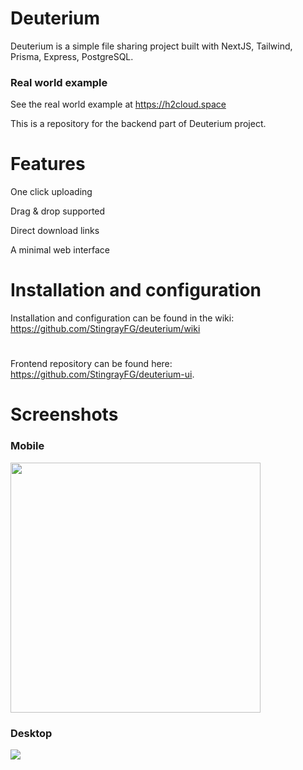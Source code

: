 # Deuterium

Deuterium is a simple file sharing project built with NextJS, Tailwind, Prisma, Express, PostgreSQL.

### Real world example
See the real world example at https://h2cloud.space

This is a repository for the backend part of Deuterium project.

# Features

One click uploading

Drag & drop supported

Direct download links

A minimal web interface

# Installation and configuration

Installation and configuration can be found in the wiki: https://github.com/StingrayFG/deuterium/wiki

#

Frontend repository can be found here: https://github.com/StingrayFG/deuterium-ui.

# Screenshots

### Mobile 
<img src="https://github.com/StingrayFG/deuterium/assets/54187585/7b435511-4850-4d22-9d45-45246ba27c9c" width="400" />

### Desktop 
<img src="https://github.com/StingrayFG/deuterium/assets/54187585/214bb94c-ca09-476f-8148-9cdaaf613c43" />



